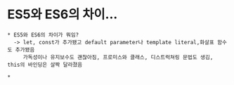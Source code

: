 ES5와 ES6의 차이...
===


    * ES5와 ES6의 차이가 뭐임?
      -> let, const가 추가됐고 default parameter나 template literal,화살표 함수도 추가됐음 
         가독성이나 유지보수도 괜찮아짐, 프로미스와 클래스, 디스트럭쳐링 문법도 생김, this의 바인딩은 살짝 달라졌음

    * 

